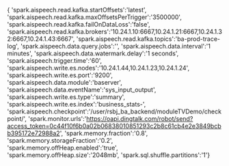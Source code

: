 {
'spark.aispeech.read.kafka.startOffsets':'latest',
'spark.aispeech.read.kafka.maxOffsetsPerTrigger':'3500000',
'spark.aispeech.read.kafka.failOnDataLoss':'false',
'spark.aispeech.read.kafka.brokers':'10.24.1.10:6667,10.24.1.21:6667,10.24.1.32:6667,10.24.1.43:6667',
'spark.aispeech.read.kafka.topics':'ba-prod-trace-log',
'spark.aispeech.data.query.jobs':'',
'spark.aispeech.data.interval':'1 minutes',
'spark.aispeech.data.watermark.delay':'1 seconds',
'spark.aispeech.trigger.time':'60',
'spark.aispeech.write.es.nodes':'10.24.1.44,10.24.1.23,10.24.1.24',
'spark.aispeech.write.es.port':'9200',
'spark.aispeech.data.module':'baserver',
'spark.aispeech.data.eventName':'sys_input_output',
'spark.aispeech.write.es.type':'summary',
'spark.aispeech.write.es.index':'business_stats-',
'spark.aispeech.checkpoint':'/user/rsbj_ba_backend/moduleTVDemo/checkpoint/',
'spark.monitor.urls':'https://oapi.dingtalk.com/robot/send?access_token=0c44f10f6b0a02b06838010851293c2b8c61cb4e2e3849bcbb395172e72988a2',
'spark.memory.fraction':'0.8',
'spark.memory.storageFraction':'0.2',
'spark.memory.offHeap.enabled':'true',
'spark.memory.offHeap.size':'2048mb',
'spark.sql.shuffle.partitions':'1'}